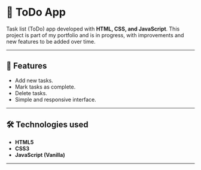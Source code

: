 # 📝 ToDo App

Task list (ToDo) app developed with **HTML, CSS, and JavaScript**.
This project is part of my portfolio and is in progress, with improvements and new features to be added over time.

---

## 🚀 Features

- Add new tasks.
- Mark tasks as complete.
- Delete tasks.
- Simple and responsive interface.

---

## 🛠️ Technologies used

- **HTML5**
- **CSS3**
- **JavaScript (Vanilla)**

---
